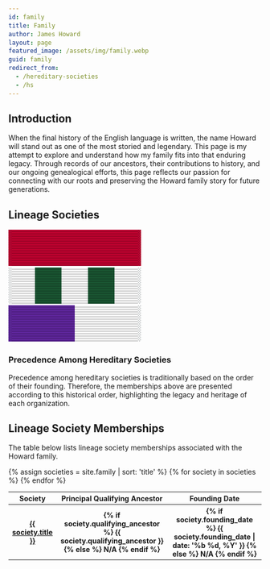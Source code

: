 ```yaml
---
id: family
title: Family
author: James Howard
layout: page
featured_image: /assets/img/family.webp
guid: family
redirect_from:
  - /hereditary-societies
  - /hs
---
```


## Introduction

When the final history of the English language is written, the name Howard will
stand out as one of the most storied and legendary. This page is my attempt to
explore and understand how my family fits into that enduring legacy. Through
records of our ancestors, their contributions to history, and our ongoing
genealogical efforts, this page reflects our passion for connecting with our
roots and preserving the Howard family story for future generations.

## Lineage Societies

<!-- Make img at http://www.ultimaterack.ajandj.com/index.php/ribbon-creator -->
<div class="ribbonrack">
<div class="ribbonbar">
<a href="/family/hcgs/sbhc" class="ribbon ribbon-left"><img src="/assets/img/ribbons/hereditary/HCGS-SBHC.svg"
    alt="Settlers and Builders of Hamilton County"
    title="Settlers and Builders of Hamilton County" /></a>
<a href="/family/ogs/cfo" class="ribbon ribbon-center"><img src="/assets/img/ribbons/hereditary/OGS-CFO.svg"
    alt="Century Families of Ohio"
    title="Century Families of Ohio" /></a>
<a href="/family/hcgs/cfhc" class="ribbon ribbon-right"><img src="/assets/img/ribbons/hereditary/HCGS-CFHC.svg"
    alt="Century Families of Hamilton County" 
    title="Century Families of Hamilton County" /></a></div>
</div>

### Precedence Among Hereditary Societies

Precedence among hereditary societies is traditionally based on the
order of their founding. Therefore, the memberships above are presented
according to this historical order, highlighting the legacy and heritage
of each organization.

## Lineage Society Memberships

The table below lists lineage society memberships associated with the Howard
family.

<div class="table-responsive">
  <div>
    <table class="table align-items-center">
      <thead class="thead-light">
        <tr>
          <th scope="col">Society</th>
          <th scope="col">Principal Qualifying Ancestor</th>
          <th scope="col">Founding Date</th>
        </tr>
      </thead>
      <tbody class="list">
        {% assign societies = site.family | sort: 'title' %}
        {% for society in societies %}
        <tr>
          <th scope="row">
            <div class="align-items-center table-element">
              <div class="media-body">
                <span class="name mb-0 text-sm">
                  <a href="{{ society.permalink | relative_url }}">{{ society.title }}</a>
                </span>
              </div>
            </div>
          </th>
          <th scope="row">
            <div class="align-items-center table-element">
              <div class="media-body">
                <span class="name mb-0 text-sm">
                  {% if society.qualifying_ancestor %}
                    {{ society.qualifying_ancestor }}
                  {% else %}
                    N/A
                  {% endif %}
                </span>
              </div>
            </div>
          </th>
          <th scope="row">
            <div class="align-items-center table-element">
              <div class="media-body">
                <span class="date mb-0 text-sm">
                  {% if society.founding_date %}
                    {{ society.founding_date | date: '%b %d, %Y' }}
                  {% else %}
                    N/A
                  {% endif %}
                </span>
              </div>
            </div>
          </th>
        </tr>
        {% endfor %}
      </tbody>
    </table>
  </div>
</div>

